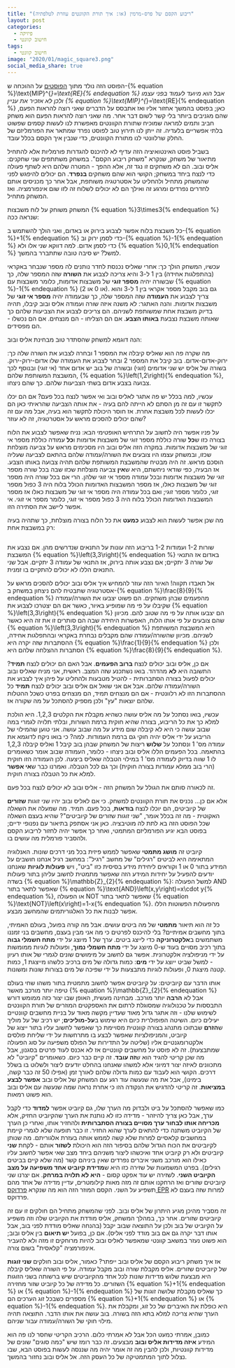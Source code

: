```yaml
---
title: "ריבוע הקסם של פרס-מרמין (או: איך תורת הקוונטים עוזרת לטלפתיה)"
layout: post
categories:
  - פיזיקה
  - חישוב קוונטי
tags:
  - חישוב קוונטי
image: "2020/01/magic_square3.png"
social_media_share: true
---
```


הפוסט הזה נולד מתוך <a href="https://gadial.net/2020/01/23/what_is_mipstar_equals_re_part_1/">הפוסטים</a> על ההוכחה ש-{% equation %}\text{MIP}^{*}=\text{RE}{% endequation %} אבל הוא מיועד לעמוד בפני עצמו ולכן לא אזכיר את עניין {% equation %}\text{MIP}^{*}=\text{RE}{% endequation %} כאן; בפוסט בהמשך אחזור אליו ואז אתבסס על הדברים שאני רוצה להראות הפעם, שהם מגניבים ביותר בלי קשר לשום דבר אחר. מה שאני רוצה להראות הפעם הוא משחק חביב ותמים למראה שמוכיח שתורת הקוונטים מאפשרת לנו לעשות קסמים שפשוט בלתי אפשריים בלעדיה. זה ייתן לנו תירוץ טוב לפוסט נפרד שמתאר את הפורמליזם של החלק שרלוונטי לנו מתורת הקוונטים, כדי שנבין איך הקסם בכלל עובד.

בשביל פוסט האינטואיציה הזה עדיף לא להיכנס להגדרות פורמליות אלא להתחיל מתיאור של משחק, שנקרא "משחק ריבוע הקסם". במשחק משתתפים שני שחקנים: אליס ובוב. הם לא משחקים זו נגד זה, אלא ההפך - המטרה שלהם היא לשתף פעולה כדי לנצח ביחד במשחק; הקושי הוא שהם משחקים <strong>בנפרד</strong>. הם יכולים להיפגש לפני שהמשחק מתחיל ולהחליט על אסטרטגיה משותפת, אבל אחר כך מכניסים אותם לחדרים נפרדים ומרגע זה ואילך הם לא יכולים לשלוח זה לזו שום אינפורמציה. ואז המשחק מתחיל.

המשחק משוחק על לוח משבצות {% equation %}3\times3{% endequation %} שנראה ככה:
<img src="{{site.baseurl}}{{site.post_images}}/2020/01/magic_square1.PNG" alt=""/>

כל משבצת בלוח אפשר לצבוע בירוק או באדום, ואני הולך להשתמש ב-{% equation %}+1{% endequation %} כדי לסמן ירוק וב-{% equation %}-1{% endequation %} כדי לסמן אדום. למה דווקא שני אלו ולא {% equation %}0,1{% endequation %} למשל? יש סיבה טובה שתתברר בהמשך.

עכשיו, המשחק הולך כך: אחרי שאליס נכנסת לחדר נותנים לה מספר שנבחר באקראי (בהתפלגות אחידה) בין 1 ל-3 והיא צריכה לצבוע את <strong>השורה</strong> שזה המספר שלה, כך שבשורה יהיה <strong>מספר זוגי</strong> של משבצות אדומות, כלומר משבצות עם {% equation %}-1{% endequation %} (או 0 או 2). גם בוב מקבל מספר אקראי בין 1 ל-3 והוא צריך לצבוע את <strong>העמודה</strong> שזה המספר שלה, כך שבעמודה יהיה <strong>מספר אי זוגי</strong> של משבצות אדומות. והנה האתגר: לא משנה איזה שורה ועמודה אליס ובוב קיבלו, תהיה בדיוק משבצת אחת שמשותפת לשניהם. הם צריכים לצבוע את הצביעות שלהם כך שאותה משבצת נצבעת <strong>באותו הצבע</strong>. אם הם הצליחו - הם מנצחים. אם הם נכשלו - הם מפסידים.

הנה דוגמא למשחק שהסתדר טוב מבחינת אליס ובוב:
<img src="{{site.baseurl}}{{site.post_images}}/2020/01/magic_square2.PNG" alt=""/>

מה שקרה פה הוא שאליס קיבלה את המספר 1 ובחרה לצבוע את השורה שלה כך: ירוק-אדום-אדום. בוב קיבל את המספר 2 ובחר לצבוע את העמודה שלו אדום-ירוק-ירוק. בשורה של אליס יש שני אדומים (זוגי) ובשורה של בוב יש אדום אחד (אי זוגי) ובנוסף לכך המשבצת המשותפת שלהם, {% equation %}\left(1,2\right){% endequation %}, צבועה בצבע אדום בשתי הצביעות שלהם. כך שהם ניצחו.

עכשיו, למה בכלל יש פה אתגר לאליס ובוב ואי אפשר לנצח בכל פעם? אם הם יכלו לתקשר זו עם זה מן הסתם לא הייתה להם בעיה - את אותה הצביעה שהראיתי כאן הם יכלו לעשות לכל משבצת אחרת. אז חוסר היכולת לתקשר הוא בעיה, אבל מה עם זה שהם יכולים להסכים מראש על אסטרטגיה, זה לא עוזר?

על פניו אפשר היה לחשוב על התרחיש האופטימי הבא: נניח שאפשר לצבוע את הלוח בצורה כזו ש<strong>כל</strong> שורה כוללת מספר זוגי של משבצות אדומות ו<strong>כל</strong> עמודה כוללת מספר אי זוגי של משבצות אדומות. במקרה הזה אליס ובוב היו מסכימים מראש על צביעה מוצלחת שכזו, ובמשחק עצמו היו צובעים את השורה/עמודה שלהם בהתאם לצביעה שעליה הוסכם מראש. זה היה מבטיח שהמשבצת המשותפת שלהם תהיה צבועה באותו הצבע. אז הבעיה, כפי שודאי ניחשתם, היא ש<strong>אין</strong> צביעה מוצלחת שכזו שבה בכל שורה מספר זוגי של משבצות אדומות ובכל עמודה מספר אי זוגי שלהן. הרי אם בכל שורה היה מספר זוגי של משבצות כאלו, אז מספר המשבצות האדומות הכולל בלוח היה 3 כפול מספר זוגי, כלומר מספר זוגי; ואם בכל עמודה היה מספר אי זוגי של משבצות כאלו אז מספר המשבצות האדומות הכולל בלוח היה 3 כפול מספר אי זוגי, כלומר מספר אי זוגי. אי אפשר ליישב את הסתירה הזו.

מה שכן אפשר לעשות הוא לצבוע <strong>כמעט</strong> את כל הלוח בצורה מוצלחת, כך שתהיה בעיה רק במשבצת אחת:

<img src="{{site.baseurl}}{{site.post_images}}/2020/01/magic_square3.PNG" alt=""/>

שורות 1-2 ועמודות 1-2 בריבוע הזה עונות על התנאים שנדרשים מהן. אם נצבע את המשבצת {% equation %}\left(3,3\right){% endequation %} באדום אז התנאי של שורה 3 יתקיים; אם נצבע אותה בירוק, אז התנאי של עמודה 3 יתקיים. אבל שני התנאים הללו לא יכולים להתקיים בו זמנית.

אל תאבדו תקווה! האיור הזה עוזר להמחיש איך אליס ובוב יכולים להסכים מראש על אסטרטגיה שתבטיח להם ניצחון במשחק ב-{% equation %}\frac{8}{9}{% endequation %} מהפעמים שבהן משחקים. הם פשוט יצבעו את השורה/עמודה שקיבלו על פי מה שמופיע באיור, כאשר אם הם יצטרכו לצבוע את {% equation %}\left(3,3\right){% endequation %} הם יצבעו אותה על פי מה שטוב להם. מכיוון שהם צובעים על פי אותו הלוח, האפשרות היחידה שבה הם סותרים זו את זה היא כאשר {% equation %}\left(3,3\right){% endequation %} היא המשבצת המשותפת לשניהם. מכיוון שהשורה/עמודה שהם מקבלים נבחרת באקראי ובהתפלגות אחידה, ההסתברות שזה יקרה היא {% equation %}\frac{1}{9}{% endequation %} ולכן הסתברות ההצלחה שלהם היא {% equation %}\frac{8}{9}{% endequation %}.

אם כן, אליס ובוב יכולים לנצח <strong>ברוב הפעמים</strong>. אבל האם הם יכולים לנצח <strong>תמיד</strong>? התשובה היא <strong>לא</strong> מהדהד. בואו נשתכנע שזה המצב. ראשית, אני מניח שאליס ובוב יכולים לפעול בצורה הסתברותית - להטיל מטבעות ולהחליט על פיהן איך לצבוע את השורה/עמודה שלהם. אבל אם אני שואל אם אליס ובוב יכולים לנצח <strong>תמיד</strong> כל ההסתברות הזו לא רלוונטית - אם הם מנצחים תמיד, הם מנצחים בפרט כשכל ההטלות שלהם יוצאות "עץ" ולכן מספיק להסתכל על מה שקורה אז.

עכשיו, בואו נסתכל על מה אליס עושה כשהיא מקבלת את הקלטים 1,2,3. היא הולכת למלא כך את כל הריבוע, בצורה שהיא חוקית ברמת השורות, ובלתי תלויה לגמרי במה שבוב עושה כי היא לא קיבלה שום מידע על מה שבוב עושה. אני טוען שהמילוי של הריבוע על ידי אליס יהיה חוקי גם ברמת העמודות. למה? כי בואו ניקח לדוגמא את עמודה מס' 1 ונסתכל על <strong>שלוש</strong> ריצות של המשחק שבהן בוב קיבל 1 ואליס קיבלה 1,2,3 בהתאמה. בכל הפעמים הללו אליס ובוב ניצחו - כלומר, העמודה שבוב אומר כשאומרים לו 1 שווה בדיוק לעמודה מס' 1 במילוי הטבלה שאליס ביצעה. לכן העמודה הזו חוקית (הרי בוב ממלא עמודות בצורה חוקית) וכך גם לכל הטבלה. ואמרנו כבר ש<strong>אי אפשר</strong> למלא את כל הטבלה בצורה חוקית.

זה לכאורה סותם את הגולל על המשחק הזה - אליס ובוב לא יכולים לנצח בכל פעם.

אלא אם כן... נכניס את תורת הקוונטים למשחק. כי אם לאליס ובוב יהיו שני זוגות <strong>שזורים</strong> של קיוביטים, הם יוכלו לנצח <strong>בודאות</strong>, בכל פעם. תמיד. מה שמעלה את השאלה האקוטית - מה זה בכלל אומר, "שני זוגות שזורים של קיוביטים"? שהיא בעצם השאלה שכל הפוסט הזה בא לתת לה מוטיבציה. כאן אני אסתפק בתיאור עם נפנופי ידיים; בפוסט הבא יגיע הפורמליזם המתמטי, ואחר כך אפשר יהיה לחזור לריבוע הקסם ולהסביר פורמלית מה עושים בו.

קיוביט זה <strong>מושג מתמטי</strong> שאפשר לממש פיזית בכל מני דרכים שונות. האנלוגיה המתאימה היא לביטים "רגילים" של מחשב "רגיל": במחשב רגיל אנחנו חושבים על המידע בתור 0 או 1 וקוראים ליחידת מידע בסיסית כזו "ביט", ויש <strong>פעולות לוגיות</strong> שאנחנו יודעים להפעיל על יחידות המידע הזה שאפשר מתמטית לחשוב עליהן בתור פעולות בשדה {% equation %}\mathbb{Z}_{2}{% endequation %}: למשל הפעולה AND שאפשר לתאר בתור {% equation %}\text{AND}\left(x,y\right)=x\cdot y{% endequation %}, או הפעולה NOT שאפשר לתאר בתור {% equation %}\text{NOT}\left(x\right)=1-x{% endequation %}. מהפעולות הפשוטות הללו אפשר לבנות את כל האלגוריתמים שהמחשב מבצע.

כל זה הוא תיאור <strong>מתמטי</strong> של מה ביטים עושים. אבל מה קורה בפועל, בעולם האמיתי, בתוך מחשבים אמיתיים? בלי להיכנס לפרטים כי מה אני מבין בעצם, מחשבים בני זמננו משתמשים ב<strong>אלקטרוניקה</strong> כדי לייצג ביטים. ערך של 1 מיוצג על ידי <strong>מתח חשמלי גבוה</strong> בתוך רכיב מסויים בעוד ש-0 מיוצג על ידי <strong>מתח חשמלי נמוך</strong>, ופעולות לוגיות ממומשות על ידי מניפולציה אלקטרונית. אפשר גם לחשוב על מימושים שונים לגמרי של אותו רעיון - למשל שביט ייוצג על ידי <strong>מים</strong>: כמות גדולה של מים ברכיב כלשהו מייצגת 1, כמות קטנה מיצגת 0, ופעולות לוגיות מתבצעות על ידי שפיכה של מים בצורות שונות ומשונות.

אותו הדבר עם קיוביטים: על קיוביטים אפשר לחשוב מתמטית בתור משהו שחי בעולם טיפה יותר מורכב מאשר {% equation %}\mathbb{Z}_{2}{% endequation %} אבל לא <strong>הרבה</strong> יותר מורכב. מבחינה מעשית, האופן שבו יצור כזה ממומש דורש התבססות על טכנולוגיה שמסוגלת לרתום את האספקטים המוזרים של תורת הקוונטים לשימוש שלנו - וזה אתגר גדול מאוד שעדיין מקשה מאוד על בניית מחשבים קוונטיים יעילים כיום. השיטה הפופולרית כיום היא שימוש ב<strong>על-מוליכים</strong>; יש רכיב של על מוליך ש<strong>הזרם</strong> שבתוכו מתנהג בצורה קוונטית מסויימת כך שאפשר לחשוב עליו בתור ייצוג של קיוביט, והמניפולציות שאפשר לבצע בו מתרחשות על ידי שליחת פולסים אלקטרומגנטיים אליו (שליטה על התדירות של הפולס משפיעה על סוג הפעולה שמתבצעת). זה לא פוסט על מחשבים קוונטיים אז לא אכנס לעוד פרטים בסגנון, אבל מה שכן קריטי להגיד הוא ש<strong>זה עובד</strong>. זה קיים כבר כיום. כשאומרים "קיוביט" לא מתכוונים לאיזה יצור דמיוני אלא למשהו שאנחנו בהחלט יודעים ליצור ולשלוט בו בשלל דרכים. הקושי הוא לעבוד עם כמות גדולה שלהם לאורך זמן (אפילו 50 זה כבר קשה, בימינו), אבל את מה שנעשה עוד רגע עם המשחק של אליס ובוב <strong>אפשר לבצע במציאות</strong>. זה קריטי להדגיש את הנקודה הזו כי אחרת נראה שמה שנעשה עם אליס ובוב הוא פשוט רמאות.

כמו שאפשר להסתכל על ביט ולבדוק מה הערך שלו, גם קיוביט אפשר <strong>למדוד</strong> כדי לקבל ערך, אבל כאן צריך להיזהר - מדידה כזו לא נותנת את הערך שהקיוביט החזיק, אלא <strong>מכריחה אותו לבחור ערך מסויים בצורה הסתברותית</strong> ולהחזיר אותו, ואחרי כן הערך של הקיוביט משתנה כדי להתאים לערך שהוא החזיר. זו כבר תופעה שלא לגמרי קיימת במחשבים קלאסיים למרות שלא קשה לממש אותה בעזרת אלגוריתם. מה שנותן לקיוביטים את הכוח הגדול שלהם בסיפור הזה הוא היכולת <strong>לשזור </strong>אותם - לקחת <strong>שני</strong> קיוביטים ולא רק קיוביט אחד ואיכשהו ליצור משניהם ביחד מצב שאי אפשר לחשוב עליו כאילו הוא מורכב משני איברים נפרדים שאין ביניהם קשר (מה שלא קיים בביטים רגילים). בפרט המשמעות של שזירה כזו היא ש<strong>מדידת קיוביט אחד משפיעה על מצב הקיוביט השני</strong>. לשזירה יש עוד אפקט קסום - <strong>היא לא תלויה במרחק</strong>. אם יצרנו שני קיוביטים שזורים ואז הרחקנו אותם זה מזה מאות קילומטרים, עדיין מדידה של אחד מהם תשפיע על השני. הקסם המוזר הזה הוא מה שנקרא <a href="https://gadial.net/2014/08/03/heisenberg_epr_and_bell/">פרדוקס EPR</a> למרות שזה בעצם לא פרדוקס.

זה מסביר מהיכן מגיע היתרון של אליס ובוב. לפני שהמשחק מתחיל הם חולקים זו עם זה קיוביטים שזורים. אחר כך, במהלך המשחק, אליס מודדת את הקיוביט שלה וזה משפיע על הקיוביט של בוב ולכן על התוצאה שבוב יקבל (בהנחה שאליס מודדת לפני בוב, אבל אותו דבר יקרה גם אם בוב מודד לפני אליס). אם כן, בפועל <strong>יש תיאום</strong> בין אליס ובוב; הוא פשוט נעזר במשאב קוונטי שמאפשר לאליס ובוב להיות מרוחקים זו מזה ולא להעביר אינפורמציה "קלאסית" בשום צורה.

אז איך משחק ריבוע הקסם של אליס ובוב ייפתר? כאמור, אליס ובוב חולקים <strong>שני זוגות</strong> של קיוביטים שזורים. אליס מקבלת שורה ובוב מקבל עמודה. על פי השורה שאליס קיבלה היא מבצעת שלוש מדידות שונות לכל אחד מהקיוביטים שיש ברשותה בשני הזוגות השזורים. כל מדידה של כל קיוביט שזור מחזירה {% equation %}+1{% endequation %} או {% equation %}-1{% endequation %} כך שאליס מקבלת שלושה זוגות של מספרים כשבכל זוג הערכים הם {% equation %}+1{% endequation %} או {% equation %}-1{% endequation %}. היא כופלת את האיברים של כל זוג, ומקבלת את הערך שהיא צריכה למלא בתא הזה בשורה. בוב עושה את אותו הדבר. התוצאה תהיה מילוי חוקי של השורה/עמודה עבור שניהם.

כמובן, אמרתי כמעט הכל אבל לא אמרתי כלום. הרכיב הקריטי שחסר לנו פה הוא המידע <strong>איזה מדידות אליס ובוב</strong> מבצעים<strong>. </strong>זה כבר רומז שיש "כמה סוגים" שונים של מדידות קוונטיות, ולכן להבין מה זה אומר יהיה מה שננסה לעשות בפוסט הבא, שבו נצלול לתוך המתמטיקה של כל העסק הזה. אל אליס ובוב נחזור בהמשך. 